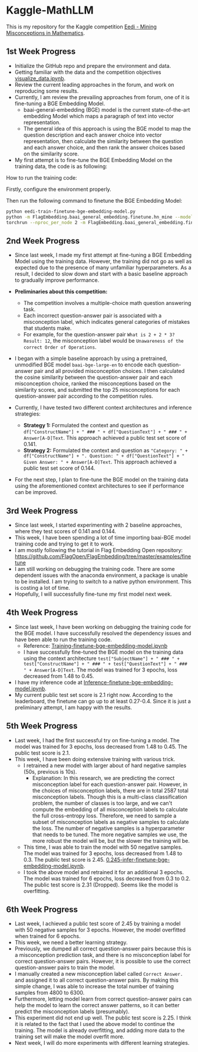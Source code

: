 # Kaggle-MathLLM

This is my repository for the Kaggle competition [Eedi - Mining Misconceptions in Mathematics](https://www.kaggle.com/competitions/eedi-mining-misconceptions-in-mathematics).

## 1st Week Progress

* Initialize the GitHub repo and prepare the environment and data.
* Getting familiar with the data and the competition objectives [visualize_data.ipynb](visualize_data.ipynb).
* Review the current leading approaches in the forum, and work on reproducing some results.
* Currently, I am review the prevailing approaches from forum, one of it is fine-tuning a BGE Embedding Model.
  * baai-general-embedding (BGE) model is the current state-of-the-art embedding Model which maps a paragraph of text into vector representation.
  * The general idea of this approach is using the BGE model to map the question description and each answer choice into vector representation, then calculate the similarity between the question and each answer choice, and then rank the answer choices based on the similarity score.
* My first attempt is to fine-tune the BGE Embedding Model on the training data, the code is as following:

How to run the training code:

Firstly, configure the environment properly.

Then run the following command to finetune the BGE Embedding Model:

```bash
python eedi-train-finetune-bge-embedding-model.py
python -m FlagEmbedding.baai_general_embedding.finetune.hn_mine --model_name_or_path BAAI/bge-large-en-v1.5 --input_file finetune_data.jsonl --candidate_pool pretrain_data.jsonl --output_file finetune_data_minedHN.jsonl --range_for_sampling 1-100 --negative_number 15 --use_gpu_for_searching
torchrun --nproc_per_node 2 -m FlagEmbedding.baai_general_embedding.finetune.run --output_dir eedi_model --model_name_or_path BAAI/bge-large-en-v1.5 --train_data finetune_data_minedHN.jsonl --learning_rate 1e-5 --fp16 --temperature 0.03 --num_train_epochs 3 --per_device_train_batch_size 8 --query_max_len 256 --passage_max_len 64 --logging_steps 100 --query_instruction_for_retrieval "" --report_to none --save_steps 250
```

## 2nd Week Progress

* Since last week, I made my first attempt at fine-tuning a BGE Embedding Model using the training data. However, the training did not go as well as expected due to the presence of many unfamiliar hyperparameters. As a result, I decided to slow down and start with a basic baseline approach to gradually improve performance.
  
* **Preliminaries about this competition:**
  * The competition involves a multiple-choice math question answering task.
  * Each incorrect question-answer pair is associated with a misconception label, which indicates general categories of mistakes that students make.
  * For example, for the question-answer pair `What is 2 + 2 * 3? Result: 12`, the misconception label would be `Unawareness of the correct Order of Operations`.

* I began with a simple baseline approach by using a pretrained, unmodified BGE model `baai-bge-large-en` to encode each question-answer pair and all provided misconception choices. I then calculated the cosine similarity between the question-answer pair and each misconception choice, ranked the misconceptions based on the similarity scores, and submitted the top 25 misconceptions for each question-answer pair according to the competition rules.

* Currently, I have tested two different context architectures and inference strategies:
  * **Strategy 1:** Formulated the context and question as `df["ConstructName"] + " ### " + df["QuestionText"] + " ### " + Answer[A-D]Text`. This approach achieved a public test set score of 0.141.
  * **Strategy 2:** Formulated the context and question as `"Category: " + df["ConstructName"] + ". Question: " + df["QuestionText"] + " Given Answer: " + Answer[A-D]Text`. This approach achieved a public test set score of 0.144.

* For the next step, I plan to fine-tune the BGE model on the training data using the aforementioned context architectures to see if performance can be improved.

## 3rd Week Progress
* Since last week, I started experimenting with 2 baseline approaches, where they test scores of 0.141 and 0.144.
* This week, I have been spending a lot of time importing baai-BGE model training code and trying to get it to work.
* I am mostly following the tutorial in Flag Embedding Open repository: https://github.com/FlagOpen/FlagEmbedding/tree/master/examples/finetune
* I am still working on debugging the training code. There are some dependent issues with the anaconda environment, a package is unable to be installed. I am trying to switch to a native python environment. This is costing a lot of time.
* Hopefully, I will successfully fine-tune my first model next week.

## 4th Week Progress
* Since last week, I have been working on debugging the training code for the BGE model. I have successfully resolved the dependency issues and have been able to run the training code.
  * Reference: [Training-finetune-bge-embedding-model.ipynb](Training-finetune-bge-embedding-model.ipynb)
  * I have successfully fine-tuned the BGE model on the training data using the context architecture `test["SubjectName"] + " ### " + test["ConstructName"] + " ### " + test["QuestionText"] + " ### " + Answer[A-D]Text`. The model was trained for 3 epochs, loss decreased from 1.48 to 0.45.
* I have my inference code at [Inference-finetune-bge-embedding-model.ipynb](Inference-finetune-bge-embedding-model.ipynb).
* My current public test set score is 2.1 right now. According to the leaderboard, the finetune can go up to at least 0.27-0.4. Since it is just a preliminary attempt, I am happy with the results.

## 5th Week Progress
* Last week, I had the first successful try on fine-tuning a model. The model was trained for 3 epochs, loss decreased from 1.48 to 0.45. The public test score is 2.1.
* This week, I have been doing extensive training with various trick.
  * I retrained a new model with larger about of hard negative samples (50s, previous is 10s).
    * Explanation: In this research, we are predicting the correct misconception label for each question-answer pair. However, in the choices of misconception labels, there are in total 2587 total misconception labels.  Though this is a multi-class classification problem, the number of classes is too large, and we can't compute the embedding of all misconception labels to calculate the full cross-entropy loss. Therefore, we need to sample a subset of misconception labels as negative samples to calculate the loss. The number of negative samples is a hyperparameter that needs to be tuned. The more negative samples we use, the more robust the model will be, but the slower the training will be.
  * This time, I was able to train the model with 50 negative samples. The model was trained for 3 epochs, loss decreased from 1.48 to 0.3. The public test score is 2.45. [0.245-infer-finetune-bge-embedding-model.ipynb](0.245-infer-finetune-bge-embedding-model.ipynb).
  * I took the above model and retrained it for an additional 3 epochs. The model was trained for 6 epochs, loss decreased from 0.3 to 0.2. The public test score is 2.31 (Dropped). Seems like the model is overfitting.
  
## 6th Week Progress
* Last week, I achieved a public test score of 2.45 by training a model with 50 negative samples for 3 epochs. However, the model overfitted when trained for 6 epochs.
* This week, we need a better learning strategy.
* Previously, we dumped all correct question-answer pairs because this is a misconception prediction task, and there is no misconception label for correct question-answer pairs. However, it is possible to use the correct question-answer pairs to train the model.
* I manually created a new misconception label called `Correct Answer.` and assigned it to all correct question-answer pairs. By making this simple change, I was able to increase the total number of training samples from 4800 to 6300.
* Furthermore, letting model learn from correct question-answer pairs can help the model to learn the correct answer patterns, so it can better predict the misconception labels (presumably).
* This experiment did not end up well. The public test score is 2.25. I think it is related to the fact that I used the above model to continue the training. The model is already overfitting, and adding more data to the training set will make the model overfit more.
* Next week, I will do more experiments with different learning strategies.












